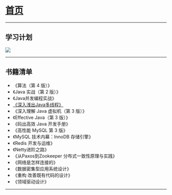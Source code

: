 # [首页](index)

***

## 学习计划

![](/blog/pic/学习计划.png)

***

## 书籍清单

- 《算法（第 4 版）》
- 《Java 实战（第 2 版）》
- 《Java并发编程实战》
- [《深入浅出Java多线程》](http://concurrent.redspider.group/)
- 《深入理解 Java 虚拟机（第 3 版）》
- 《Effective Java（第 3 版）》
- 《码出高效 Java 开发手册》
- 《高性能 MySQL 第 3 版》
- 《MySQL 技术内幕：InnoDB 存储引擎》
- 《Redis 开发与运维》
- 《Netty进阶之路》
- 《从Paxos到Zookeeper 分布式一致性原理与实践》
- 《网络是怎样连接的》
- 《数据密集型应用系统设计》
- 《重构 改善既有代码的设计》
- 《领域驱动设计》

***
